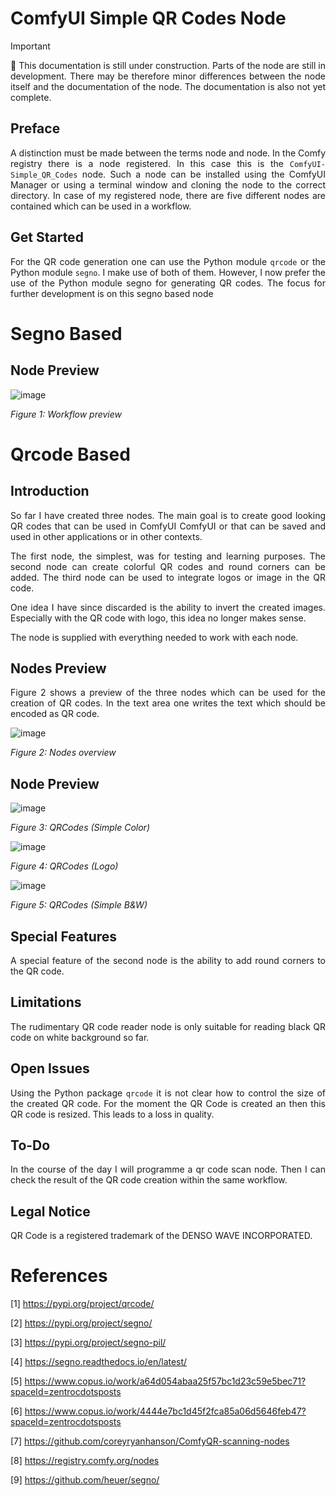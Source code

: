 # ComfyUI Simple QR Codes Node

> [!IMPORTANT]  
> <p align="justify">🚧 This documentation is still under construction.
> Parts of the node are still in development. There may be therefore
> minor differences between the node itself and the documentation of
> the node. The documentation is also not yet complete.</p>

## Preface

<p align="justify">A distinction must be made between the terms node
and node. In the Comfy registry there is a node registered. In this 
case this is the <code>ComfyUI-Simple_QR_Codes</code> node. Such a
node can be installed using the ComfyUI Manager or using a terminal
window and cloning the node to the correct directory. In case of my
registered node, there are five different nodes are contained which
can be used in a workflow.</p>

## Get Started

<p align="justify">For the QR code generation one can use the Python
module <code>qrcode</code> or the Python module <code>segno</code>. I
make use of both of them. However, I now prefer the use of the Python 
module segno for generating QR codes. The focus for further development
is on this segno based node</p>

# Segno Based 

## Node Preview 

![image](https://github.com/user-attachments/assets/62d96992-c423-4f0a-ba55-1b4a5800f73a)

*Figure 1: Workflow preview* 

# Qrcode Based 

## Introduction

<p align="justify">So far I have created three nodes. The main goal
is to create good looking QR codes that can be used in ComfyUI ComfyUI
or that can be saved and used in other applications or in other 
contexts.</p>

<p align="justify">The first node, the simplest, was for testing and
learning purposes. The second node can create colorful QR codes and
round corners can be added. The third node can be used to integrate
logos or image in the QR code.</p> 

<p align="justify">One idea I have since discarded is the ability to 
invert the created images. Especially with the QR code with logo, this
idea no longer makes sense.</p>

<p align="justify">The node is supplied with everything needed to work
with each node.</p>

## Nodes Preview

<p align="justify">Figure 2 shows a preview of the three nodes which
can be used for the creation of QR codes. In the text area one writes
the text which should be encoded as QR code.</p>

![image](https://github.com/user-attachments/assets/ddaeabac-883c-4677-b953-fc7be83f2900)

*Figure 2: Nodes overview* 

## Node Preview

![image](https://github.com/user-attachments/assets/d22611f0-8e74-4bd0-978c-0f51294ea01f)

*Figure 3: QRCodes (Simple Color)* 

![image](https://github.com/user-attachments/assets/9779b51c-9529-40c1-9f06-2d92c908dbae)

*Figure 4: QRCodes (Logo)* 

![image](https://github.com/user-attachments/assets/e06c0c9f-bd85-411e-9d8c-df3fe2de0203)

*Figure 5: QRCodes (Simple B&W)* 

## Special Features

<p align="justify">A special feature of the second node is the
ability to add round corners to the QR code.</p>

## Limitations

<p align="justify">The rudimentary QR code reader node is only
suitable for reading black QR code on white background so far.</p>

## Open Issues

<p align="justify">Using the Python package <code>qrcode</code> it
is not clear how to control the size of the created QR code. For the
moment the QR Code is created an then this QR code is resized. This
leads to a loss in quality.</p>

## To-Do

<p align="justify">In the course of the day I will programme a qr code
scan node. Then I can check the result of the QR code creation within
the same workflow.</p>

## Legal Notice

<p align="justify">QR Code is a registered trademark of the DENSO WAVE INCORPORATED.</p>

# References

[1] https://pypi.org/project/qrcode/

[2] https://pypi.org/project/segno/

[3] https://pypi.org/project/segno-pil/

[4] https://segno.readthedocs.io/en/latest/

[5] https://www.copus.io/work/a64d054abaa25f57bc1d23c59e5bec71?spaceId=zentrocdotsposts

[6] https://www.copus.io/work/4444e7bc1d45f2fca85a06d5646feb47?spaceId=zentrocdotsposts

[7] https://github.com/coreyryanhanson/ComfyQR-scanning-nodes

[8] https://registry.comfy.org/nodes

[9] https://github.com/heuer/segno/
